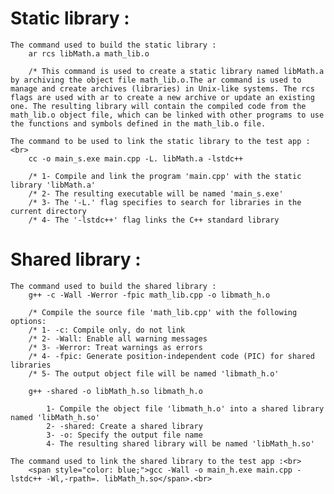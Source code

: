 # Static library :

    The command used to build the static library :
        ar rcs libMath.a math_lib.o

		/* This command is used to create a static library named libMath.a by archiving the object file math_lib.o.The ar command is used to manage and create archives (libraries) in Unix-like systems. The rcs flags are used with ar to create a new archive or update an existing one. The resulting library will contain the compiled code from the math_lib.o object file, which can be linked with other programs to use the functions and symbols defined in the math_lib.o file.

    The command to be used to link the static library to the test app :<br>
        cc -o main_s.exe main.cpp -L. libMath.a -lstdc++
		
        /* 1- Compile and link the program 'main.cpp' with the static library 'libMath.a'
        /* 2- The resulting executable will be named 'main_s.exe'
        /* 3- The '-L.' flag specifies to search for libraries in the current directory
        /* 4- The '-lstdc++' flag links the C++ standard library


# Shared library :

    The command used to build the shared library :
        g++ -c -Wall -Werror -fpic math_lib.cpp -o libmath_h.o

        /* Compile the source file 'math_lib.cpp' with the following options:
        /* 1- -c: Compile only, do not link
        /* 2- -Wall: Enable all warning messages
        /* 3- -Werror: Treat warnings as errors
        /* 4- -fpic: Generate position-independent code (PIC) for shared libraries
        /* 5- The output object file will be named 'libmath_h.o'

        g++ -shared -o libMath_h.so libmath_h.o
```
		1- Compile the object file 'libmath_h.o' into a shared library named 'libMath_h.so'
        2- -shared: Create a shared library
        3- -o: Specify the output file name
        4- The resulting shared library will be named 'libMath_h.so'
```		

    The command used to link the shared library to the test app :<br>
        <span style="color: blue;">gcc -Wall -o main_h.exe main.cpp -lstdc++ -Wl,-rpath=. libMath_h.so</span>.<br>
<!--
        1- Compile the source file 'main.cpp' into an executable named 'main_h.exe'
        2- -Wall: Enable all compiler warnings
        3- -o: Specify the output file name
        4- -lstdc++: Link against the C++ standard library
        5- -Wl,-rpath=. : Set the runtime search path for libraries to the current directory
        6- libMath_h.so : Link against the shared library 'libMath_h.so'
-->